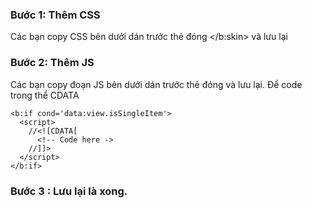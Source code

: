 ### Bước 1: Thêm CSS
Các bạn copy CSS bên dưới dán trước thẻ đóng </b:skin> và lưu lại

### Bước 2: Thêm JS
Các bạn copy đoạn JS bên dưới dán trước thẻ đóng </body> và lưu lại. Để code trong thể CDATA
```
<b:if cond='data:view.isSingleItem'>
  <script>
    //<![CDATA[
      <!-- Code here ->
    //]]>
  </script>
</b:if>
```

### Bước 3 : Lưu lại là xong.
